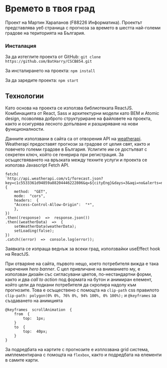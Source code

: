 # Времето в твоя град

Проект на Мартин Хараланов (F88226 Информатика). Проектът представлява уеб страница с прогноза за времето в шестта най-големи градове на територията на България.

### Инсталация

За да изтеглите проекта от GitHub:
`git clone https://github.com/BatHarry/CSCB854.git`

За инсталирането на проекта:
`npm install`

За да заредите проекта:
`npm start`

## Технологии

Като основа на проекта се използва библиотеката ReactJS. Комбинацията от React, Sass и архитектурни модели като BEM и Atomic design, позволява доброто структуриране на файловете на проекта, както и осигурява лесното допълване и разширяване на нови функционалности.

Данните използвани в сайта са от отворения API на [weatherapi](https://www.weatherapi.com/). Weatherapi предоставят прогнози за градове от целия свят, както и повечето големи градове в България. Услигите им се достъпват с секретен ключ, който се генерира при регистрация. За осъществяването на връзката между техните услуги и проекта се използва Javascript Fetch API.

```
fetch(
`http://api.weatherapi.com/v1/forecast.json?key=c1c5533361d94859a88204446222806&q=${cityEng}&days=3&aqi=no&alerts=no`,
{
	method:  "GET",
	mode:  "cors",
	headers:  {
	"Access-Control-Allow-Origin":  "*",
	},
})
.then((response)  =>  response.json())
.then((weatherData)  =>  {
	setWeatherData(weatherData);
	setLoading(false);
})
.catch((error)  =>  console.log(error));
```

Заявката се изпраща веднъж за всеки град, използвайки useEffect hook на ReactJS.

При отваряне на сайта, първото нещо, което потребителя вижда е така наречения _hero banner_. С цел привличане на вниманието му, е използван дизайн със сигласувани цветов, по-нестандартни форми, както и два _call to action_ под формата на бутон и анимиран елемент, който цели да подкани потребителя да скролира надолу към прогнозите. Това е осъществено с помощта на `clip-path` css правилото
`clip-path: polygon(0% 0%, 76% 0%, 94% 100%, 0% 100%);`
и `@keyframes` за създаването на анимцията

```
@keyframes  scrollAnimation  {
	from  {
		top:  1px;
	}
	to  {
		top:  40px;
	}
}
```

За подредбата на картите с прогнозите е изплозвана grid система, имплементирана с помощта на `flexbox`, както и подредбата на елементи в самите карти.
